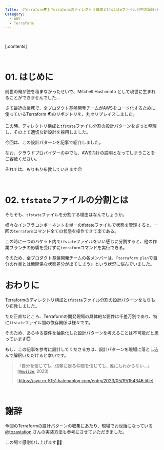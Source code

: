 ```yaml
---
Title: 【Terraform🌏】Terraformのディレクトリ構成とtfstateファイル分割の設計パターン
Category:
  - AWS
  - Terraform
---
```


<br>

[:contents]

<br>

# 01. はじめに

前世の俺が徳を積まなかったせいで、Mitchell Hashimoto として現世に生まれることができませんでした...

さて最近の業務で、全プロダクト基盤開発チームがAWSをコード化するために使っているTerraform 🌏のリポジトリを、丸々リプレイスしました。

この時、ディレクトリ構成と`tfstate`ファイル分割の設計パターンをざっと整理し、その上で適切な新設計を採用しました。

今回は、この設計パターンを記事で紹介しました。

なお、クラウドプロバイダーの中でも、AWS向けの説明となってしまうことをご容赦ください。

それでは、もりもり布教していきます😗

<br>

# 02. `tfstate`ファイルの分割とは

そもそも、`tfstate`ファイルを分割する理由はなんでしょうか。

様々なインフラコンポーネントを単一のtfstateファイルで状態を管理すると、一回の`terraform`コマンド全ての状態を操作できて楽である。

この時に一つのバケット内で`tfstate`ファイルをいい感じに分割すると、他の作業ブランチの影響を受けずに`terraform`コマンドを実行できる。

そのため、全プロダクト基盤開発チームの各メンバーは、『`terraform plan`で自分の作業とは無関係な状態差分が出てしまう』という状況に悩んでいました。

# おわりに

Terraformのディレクトリ構成と`tfstate`ファイル分割の設計パターンをもりもり布教しました。

ただ正直なところ、Terraformの開発現場の具体的な要件は千差万別であり、特に`tfstate`ファイル間の依存関係は様々です。

そのため、あらゆる要件を抽象化した設計パターンを考えることは不可能だと思っています😇

もし、この記事を参考に設計してくださる方は、設計パターンを現場に落とし込んで解釈いただけると幸いです。

> 「自分を信じても…信頼に足る仲間を信じても…誰にもわからない…」([`@nwiizo`](https://twitter.com/nwiizo), 2023)
>
> [https://syu-m-5151.hatenablog.com/entry/2023/05/19/154346:title]

<br>

# 謝辞

今回のTerraformの設計パターンの収集にあたり、現場でお世話になっている [@tozastation](https://twitter.com/tozastation) さんの実装方法も参考にさせていただきました。

この場で感謝申し上げます🙇🏻‍

<br>
